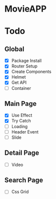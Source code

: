 # MovieAPP

# Todo

## Global

- [x] Package Install
- [x] Router Setup
- [x] Create Components
- [x] Helmet
- [x] Get API
- [ ] Container

## Main Page

- [x] Use Effect
- [x] Try Catch
- [ ] Loading
- [ ] Header Event
- [ ] Slide

## Detail Page

- [ ] Video

## Search Page

- [ ] Css Grid
